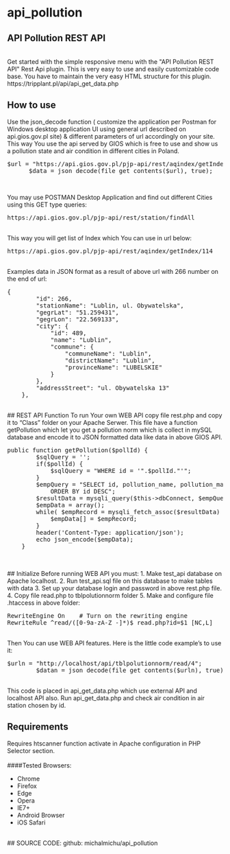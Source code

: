 # api_pollution
## API Pollution REST API
<br>
Get started with the simple responsive menu with the "API Pollution REST API" Rest Api plugin. This is very easy to use and easily customizable code base. You have to maintain the very easy HTML structure for this plugin.
<br>
https://tripplant.pl/api/api_get_data.php

## How to use<br>
Use the json_decode function ( customize the application per Postman for Windows desktop application UI using general url described on api.gios.gov.pl site) & different parameters of url accordingly on your site. This way You use the api served by GIOS which is free to use and show us a pollution state and air condition in different cities in Poland.
<br>
<pre>
$url = "https://api.gios.gov.pl/pjp-api/rest/aqindex/getIndex/266";
      $data = json_decode(file_get_contents($url), true);
</pre>
<br>

You may use POSTMAN Desktop Application and find out different Cities using this GET type queries:
<br>
<pre>
https://api.gios.gov.pl/pjp-api/rest/station/findAll
</pre>
<br>
This way you will get list of Index which You can use in url below:
<br>
<pre>
https://api.gios.gov.pl/pjp-api/rest/aqindex/getIndex/114
</pre>
<br>
Examples data in JSON format as a result of above url with 266 number on the end of url:
<br>
<pre>
{
        "id": 266,
        "stationName": "Lublin, ul. Obywatelska",
        "gegrLat": "51.259431",
        "gegrLon": "22.569133",
        "city": {
            "id": 489,
            "name": "Lublin",
            "commune": {
                "communeName": "Lublin",
                "districtName": "Lublin",
                "provinceName": "LUBELSKIE"
            }
        },
        "addressStreet": "ul. Obywatelska 13"
    },
</pre>
<br>
## REST API Function
To run Your own WEB API copy file rest.php and copy it to “Class” folder on your Apache Serwer. This file have a function getPollution which let you get a pollution norm which is collect in mySQL database and encode it to JSON formatted data like data in above GIOS API.
<br>
<pre>
public function getPollution($pollId) {		
		$sqlQuery = '';
		if($pollId) {
			$sqlQuery = "WHERE id = '".$pollId."'";
		}	
		$empQuery = "SELECT id, pollution_name, pollution_max_index, pollution_acceptable FROM ".$this->polutionTable." $sqlQuery
			ORDER BY id DESC";	
		$resultData = mysqli_query($this->dbConnect, $empQuery);
		$empData = array();
		while( $empRecord = mysqli_fetch_assoc($resultData) ) {
			$empData[] = $empRecord;
		}
		header('Content-Type: application/json');
		echo json_encode($empData);	
	}
  </pre>
<br>
## Initialize
Before running WEB API you must:
1.	Make test_api database on Apache localhost.
2.	Run test_api.sql file on this database to make tables with data
3.	Set up your database login and password in above rest.php file.
4.	Copy file read.php to tblpolutionnorm folder
5.	Make and configure file .htaccess in above folder:
<br>
<pre>
RewriteEngine On    # Turn on the rewriting engine
RewriteRule ^read/([0-9a-zA-Z_-]*)$ read.php?id=$1 [NC,L]
</pre>
<br>
Then You can use WEB API features. Here is the little code example’s to use it:
<br>
<pre>
$urln = "http://localhost/api/tblpolutionnorm/read/4";
        $datan = json_decode(file_get_contents($urln), true);
</pre>
<br>
This code is placed in api_get_data.php which use external API and localhost API also.
Run api_get_data.php and check air condition in air station chosen by id.

## Requirements

Requires htscanner function activate in Apache configuration in PHP Selector section.
<br><br>
####Tested Browsers:
- Chrome
- Firefox
- Edge
- Opera
- IE7+
- Android Browser
- iOS Safari
<br>
## SOURCE CODE:
github:
michalmichu/api_pollution
